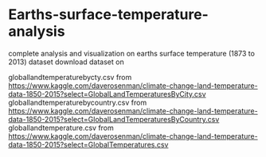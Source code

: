 # Earths-surface-temperature-analysis
complete analysis and visualization on earths surface temperature (1873 to 2013) dataset
download dataset on

globallandtemperaturebycty.csv from https://www.kaggle.com/daverosenman/climate-change-land-temperature-data-1850-2015?select=GlobalLandTemperaturesByCity.csv    
globallandtemperaturebycountry.csv from https://www.kaggle.com/daverosenman/climate-change-land-temperature-data-1850-2015?select=GlobalLandTemperaturesByCountry.csv    
globallandtemperature.csv from https://www.kaggle.com/daverosenman/climate-change-land-temperature-data-1850-2015?select=GlobalTemperatures.csv
